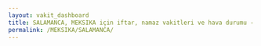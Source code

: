 ```yaml
---
layout: vakit_dashboard
title: SALAMANCA, MEKSIKA için iftar, namaz vakitleri ve hava durumu - ilçe/eyalet seç
permalink: /MEKSIKA/SALAMANCA/
---
```


<script type="text/javascript">
  var GLOBAL_COUNTRY = 'MEKSIKA';
  var GLOBAL_CITY = 'SALAMANCA';
  var GLOBAL_STATE = '';
  var lat = 72;
  var lon = 21;
</script>
